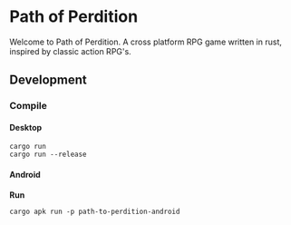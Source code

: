 # Path of Perdition
Welcome to Path of Perdition. A cross platform RPG game written in rust, inspired by classic action RPG's.

## Development

### Compile
#### Desktop
```
cargo run
cargo run --release
```

#### Android

**Run**
```
cargo apk run -p path-to-perdition-android
```
